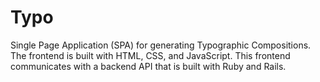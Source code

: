 # Typo
Single Page Application (SPA) for generating Typographic Compositions. The frontend is built with HTML, CSS, and JavaScript. This frontend communicates with a backend API that is built with Ruby and Rails. 
